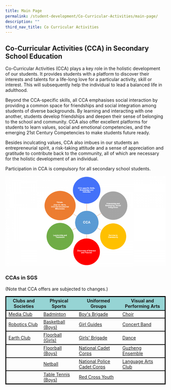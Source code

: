 ```yaml
---
title: Main Page
permalink: /student-development/Co-Curricular-Activities/main-page/
description: ""
third_nav_title: Co Curricular Activities
---
```

## Co-Curricular Activities (CCA) in Secondary School Education

Co-Curricular Activities (CCA) plays a key role in the holistic development of our students. It provides students with a platform to discover their interests and talents for a life-long love for a particular activity, skill or interest. This will subsequently help the individual to lead a balanced life in adulthood.

Beyond the CCA-specific skills, all CCA emphasises social interaction by providing a common space for friendships and social integration among students of diverse backgrounds. By learning and interacting with one another, students develop friendships and deepen their sense of belonging to the school and community. CCA also offer excellent platforms for students to learn values, social and emotional competencies, and the emerging 21st Century Competencies to make students future ready.

Besides inculcating values, CCA also imbues in our students an entrepreneurial spirit, a risk-taking attitude and a sense of appreciation and gratitude to contribute back to the community, all of which are necessary for the holistic development of an individual.

Participation in CCA is compulsory for all secondary school students.

![](/images/cca.png)

### CCAs in SGS
(Note that CCA offers are subjected to changes.)

<style>
table {
  border: 1px solid black;
  border-collapse: collapse;
}
	th {
  background-color: #96D4D4;
	}
	tr  {
	border: 2px solid black;
  border-collapse: collapse;
	}
</style>

<table>
<thead>
  <tr>
    <th><strong>Clubs and Societies</th>
    <th><strong>Physical Sports</th>
    <th><strong>Uniformed Groups</th>
		<th><strong>Visual and Performing Arts</th>
  </tr>
</thead>
<tbody>
  <tr>
    <td><a href="">Media Club</a></td>
    <td><a href="">Badminton</a></td>
    <td><a href="">Boy's Brigade</a></td>
    <td><a href="">Choir</a></td>
  </tr>
  <tr>
    <td><a href="">Robotics Club</a></td>
    <td><a href="">Basketball (Boys)</a></td>
    <td><a href="">Girl Guides</a></td>
		<td><a href="">Concert Band</a></td>
  </tr>
	<tr>
    <td><a href="">Earth Club</a></td>
    <td><a href="">Floorball (Girls)</a></td>
    <td><a href="">Girls' Brigade</a></td>
		<td><a href="">Dance</a></td>
  </tr>
	<tr>
    <td></td>
    <td><a href="">Floorball (Boys)</a></td>
    <td><a href="">National Cadet Corps</a></td>
		<td><a href="">Guzheng Ensemble</a></td>
  </tr>
		<tr>
    <td></td>
    <td><a href="">Netball</a></td>
    <td><a href="">National Police Cadet Corps</a></td>
		<td><a href="">Language Arts Club</a></td>
  </tr>
			<tr>
    <td></td>
    <td><a href="">Table Tennis (Boys)</a></td>
    <td><a href="">Red Cross Youth</a></td>
		<td></td>
  </tr>
</table>
